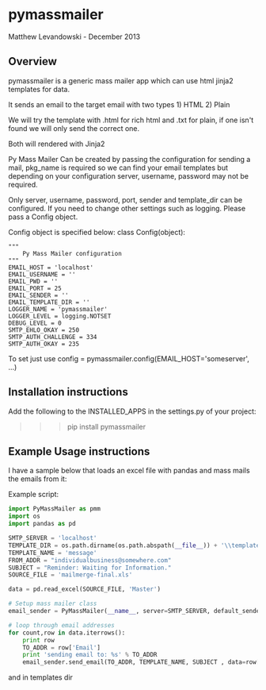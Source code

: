 pymassmailer
=================

Matthew Levandowski - December 2013

Overview
--------

pymassmailer is a generic mass mailer app which can use html jinja2 templates for data.

It sends an email to the target email with two types
                1) HTML
                2) Plain

We will try the template with .html for rich html and .txt for plain,
if one isn't found we will only send the correct one.

Both will rendered with Jinja2

Py Mass Mailer Can be created by passing the configuration for sending a mail, pkg_name is required so we can find your email templates but depending on your configuration server, username, password may not be required.

Only server, username, password, port, sender and template_dir can be configured.  If you need to change other settings such as logging. Please pass a Config object.

Config object is specified below:
class Config(object):

    """
        Py Mass Mailer configuration
    """
    EMAIL_HOST = 'localhost'
    EMAIL_USERNAME = ''
    EMAIL_PWD = ''
    EMAIL_PORT = 25
    EMAIL_SENDER = ''
    EMAIL_TEMPLATE_DIR = ''
    LOGGER_NAME = 'pymassmailer'
    LOGGER_LEVEL = logging.NOTSET
    DEBUG_LEVEL = 0
    SMTP_EHLO_OKAY = 250
    SMTP_AUTH_CHALLENGE = 334
    SMTP_AUTH_OKAY = 235

 To set just use config = pymassmailer.config(EMAIL_HOST='someserver', ...)

Installation instructions
-------------------------

Add the following to the INSTALLED_APPS in the settings.py of your project:

>>> pip install pymassmailer


Example Usage instructions
---------------------------------------

I have a sample below that loads an excel file with pandas and mass mails the emails from it:

Example script:

```python
import PyMassMailer as pmm
import os
import pandas as pd

SMTP_SERVER = 'localhost'
TEMPLATE_DIR = os.path.dirname(os.path.abspath(__file__)) + '\\templates'
TEMPLATE_NAME = 'message'
FROM_ADDR = "individualbusiness@somewhere.com"
SUBJECT = "Reminder: Waiting for Information."
SOURCE_FILE = 'mailmerge-final.xls'

data = pd.read_excel(SOURCE_FILE, 'Master')

# Setup mass mailer class
email_sender = PyMassMailer(__name__, server=SMTP_SERVER, default_sender=FROM_ADDR, template_dir=TEMPLATE_DIR)

# loop through email addresses
for count,row in data.iterrows():
	print row
	TO_ADDR = row['Email']
	print 'sending email to: %s' % TO_ADDR
 	email_sender.send_email(TO_ADDR, TEMPLATE_NAME, SUBJECT , data=row['Name'])
```

and in templates dir

